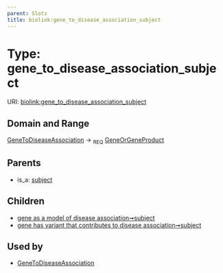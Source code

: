 ```yaml
---
parent: Slots
title: biolink:gene_to_disease_association_subject
---
```


# Type: gene_to_disease_association_subject




URI: [biolink:gene_to_disease_association_subject](https://w3id.org/biolink/vocab/gene_to_disease_association_subject)

## Domain and Range

[GeneToDiseaseAssociation](GeneToDiseaseAssociation.md) ->  <sub>REQ</sub> [GeneOrGeneProduct](GeneOrGeneProduct.md)

## Parents

 *  is_a: [subject](subject.md)

## Children

 *  [gene as a model of disease association➞subject](gene_as_a_model_of_disease_association_subject.md)
 *  [gene has variant that contributes to disease association➞subject](gene_has_variant_that_contributes_to_disease_association_subject.md)

## Used by

 * [GeneToDiseaseAssociation](GeneToDiseaseAssociation.md)
